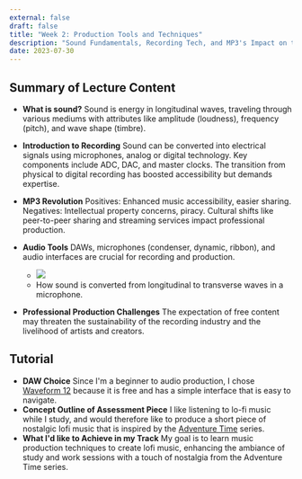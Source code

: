 ```yaml
---
external: false
draft: false
title: "Week 2: Production Tools and Techniques"
description: "Sound Fundamentals, Recording Tech, and MP3's Impact on the Music Industry."
date: 2023-07-30
---
```


## Summary of Lecture Content

- **What is sound?** Sound is energy in longitudinal waves, traveling through various mediums with attributes like amplitude (loudness), frequency (pitch), and wave shape (timbre).

- **Introduction to Recording** Sound can be converted into electrical signals using microphones, analog or digital technology. Key components include ADC, DAC, and master clocks. The transition from physical to digital recording has boosted accessibility but demands expertise.

- **MP3 Revolution** Positives: Enhanced music accessibility, easier sharing. Negatives: Intellectual property concerns, piracy. Cultural shifts like peer-to-peer sharing and streaming services impact professional production.

- **Audio Tools** DAWs, microphones (condenser, dynamic, ribbon), and audio interfaces are crucial for recording and production.

  - ![](/assets/musi20174/w2-microphone.png)
  - How sound is converted from longitudinal to transverse waves in a microphone.

- **Professional Production Challenges** The expectation of free content may threaten the sustainability of the recording industry and the livelihood of artists and creators.

## Tutorial

- **DAW Choice** Since I'm a beginner to audio production, I chose [Waveform 12](https://www.tracktion.com/products/waveform-free) because it is free and has a simple interface that is easy to navigate.
- **Concept Outline of Assessment Piece** I like listening to lo-fi music while I study, and would therefore like to produce a short piece of nostalgic lofi music that is inspired by the [Adventure Time](https://en.wikipedia.org/wiki/Adventure_Time) series.
- **What I'd like to Achieve in my Track** My goal is to learn music production techniques to create lofi music, enhancing the ambiance of study and work sessions with a touch of nostalgia from the Adventure Time series.

